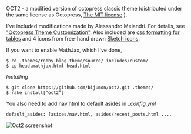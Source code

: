 OCT2 - a modified version of octopress classic theme (distributed under the same license as Octopress, [The MIT license](https://github.com/imathis/octopress#license) ).

I've included modifications made by Alessandro Melandri. For details, see ["Octopress Theme Customization"](http://melandri.net/2012/02/14/octopress-theme-customization/). Also included are [css formatting for tables](http://programus.github.com/blog/2012/03/07/add-table-data-css-for-octopress/) and 4 icons from free-hand drawn [Sketch icons](http://www.charfishdesign.com/19-free-hand-drawn-sketch-icons/).

If you want to enable MathJax, which I've done,

```
$ cd .themes/robby-blog-theme/source/_includes/custom/
$ cp head.mathjax.html head.html
```

*Installing*

```
$ git clone https://github.com/bijumon/oct2.git .themes/
$ rake install["oct2"] 
```

You also need to add nav.html to default asides in *_config.yml*

```
default_asides: [asides/nav.html, asides/recent_posts.html ....
```

![Oct2 screenshot](https://raw.github.com/bijumon/oct2/master/oct2.png)
